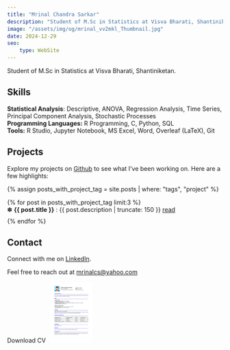 ```yaml
---
title: "Mrinal Chandra Sarkar"
description: "Student of M.Sc in Statistics at Visva Bharati, Shantiniketan."
image: "/assets/img/og/mrinal_vv2mkl_Thumbnail.jpg"
date: 2024-12-29 
seo:
    type: WebSite
---
```


Student of M.Sc in Statistics at Visva Bharati, Shantiniketan.
 
## Skills

<ul style="list-style-type: none;padding-left: 0;list-style-position: inside;">
  <li> <strong>Statistical Analysis</strong>: Descriptive, ANOVA, Regression Analysis, Time Series, Principal Component Analysis, Stochastic Processes</li>
  <li> <strong>Programming Languages:</strong> R Programming, C, Python, SQL</li>
  <li> <strong>Tools:</strong> R Studio, Jupyter Notebook, MS Excel, Word, Overleaf (LaTeX), Git</li>
</ul>


## Projects
Explore my projects on [Github](https://github.com/mrinalcs) to see what I've been working on. Here are a few highlights:

{% assign posts_with_project_tag = site.posts | where: "tags", "project" %}

<ul style="list-style-position: inside; padding-left: 0;">
  {% for post in posts_with_project_tag limit:3 %}
    <li style="margin-bottom: 10px;list-style-type: '&#10045;'">
      <span style="font-weight: bold;">{{ post.title }}</span> : {{ post.description | truncate: 150 }} <a href="{{ post.url }}">read</a>
    </li>
  {% endfor %}
</ul>


## Contact
Connect with me on [LinkedIn](https://www.linkedin.com/in/mrinalcs).

Feel free to reach out at [mrinalcs@yahoo.com](mailto:mrinalcs@yahoo.com)

<p>Download CV<a title="Download Mrinal Chandra Sarkar's CV" style="padding: 10px;" href="/assets/doc/cv.pdf" target="_blank" download="Mrinal Chandra Sarkar CV.pdf"><img src="/assets/img/cv.png" alt="Mrinal Chandra Sarkar CV"></a></p>